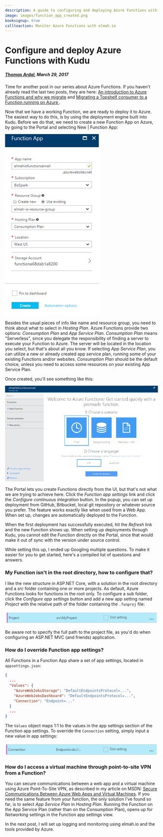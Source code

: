 ```yaml
---
description: A guide to configuring and deploying Azure Functions with Kudu. The post also contains a list of problems that we experienced and how we fixed them.
image: images/function_app_created.png
booksignup: true
calltoaction: Monitor Azure Functions with elmah.io
---
```


# Configure and deploy Azure Functions with Kudu

##### [Thomas Ardal](http://elmah.io/about/), March 29, 2017

Time for another post in our series about Azure Functions. If you haven't already read the last two posts, they are here: [An introduction to Azure Functions and why we migrate](migrating-from-windows-services-to-azure-functions.md) and [Migrating a Topshelf consumer to a Function running on Azure ](migrating-a-topshelf-consumer-to-a-function-running-on-azure.md).

Now that we have a working Function, we are ready to deploy it to Azure. The easiest way to do this, is by using the deployment engine built into Kudu. Before we do that, we need to create a new Function App on Azure, by going to the Portal and selecting New | Function App:

![Create Functions App](images/create_function.png)

Besides the usual pieces of info like name and resource group, you need to think about what to select in _Hosting Plan_. Azure Functions provide two options: _Consumption Plan_ and _App Service Plan_. _Consumption Plan_ means "Serverless", since you delegate the responsibility of finding a server to execute your Function to Azure. The server will be located in the location you select, but that's about all you know. If selecting _App Service Plan_, you can utilize a new or already created app service plan, running some of your existing Functions and/or websites. _Consumption Plan_ should be the default choice, unless you need to access some resources on your existing App Service Plan.

Once created, you'll see something like this:

![New Function app created](images/function_app_created.png)

The Portal lets you create Functions directly from the UI, but that's not what we are trying to achieve here. Click the _Function app settings_ link and click the _Configure continuous integration_ button. In the popup, you can set up deployment from GitHub, Bitbucket, local git repository or whatever source you prefer. The feature works exactly like when used from a Web App. When set up, changes are automatically deployed to the Function.

When the first deployment has successfully executed, hit the _Refresh_ link and the new Function shows up. When setting up deployments through Kudu, you cannot edit the Function directly on the Portal, since that would make it out of sync with the version under source control.

While setting this up, I ended up Googling multiple questions. To make it easier for you to get started, here's a compiled list of questions and answers.

### My Function isn't in the root directory, how to configure that?

I like the new structure in ASP.NET Core, with a solution in the root directory and a _src_ folder containing one or more projects. As default, Azure Functions looks for functions in the root only. To configure a sub folder, click the _Configure app settings_ button and add a new app setting named _Project_ with the relative path of the folder containing the `.funproj` file:

![Configure Project](images/function_app_settings.png)

Be aware not to specify the full path to the project file, as you'd do when configuring an ASP.NET MVC (and friends) application.

### How do I override Function app settings?

All Functions in a Function App share a set of app settings, located in `appsettings.json`:

```json
{
  ...
  "Values": {
    "AzureWebJobsStorage": "DefaultEndpointsProtocol=...",
    "AzureWebJobsDashboard": "DefaultEndpointsProtocol=...",
    "Connection": "Endpoint=..."
  }
  ...
}
```

The `Values` object maps 1:1 to the values in the app settings section of the Function app settings. To override the `Connection` setting, simply input a new value in app settings:

![Override Function app setting](images/override_function_app_setting.png)

### How do I access a virtual machine through point-to-site VPN from a Function?

You can secure communications between a web app and a virtual machine using Azure Point-To-Site VPN, as described in my article on MSDN: [Secure Communications Between Azure Web Apps and Virtual Machines](https://blogs.msdn.microsoft.com/mvpawardprogram/2016/03/01/secure-communications-between-azure-web-apps-and-virtual-machines/). If you need the same feature from your function, the only solution I've found so far, is to select _App Service Plan_ in _Hosting Plan_. Running the Function on the App Service Plan (rather than on the Consumption Plan), opens up for _Networking_ settings in the Function app settings view.

In the next post, I will set up logging and monitoring using elmah.io and the tools provided by Azure.